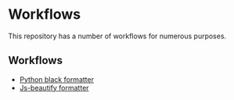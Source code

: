 # Workflows

This repository has a number of workflows for numerous purposes.

## Workflows

- [Python black formatter](workflows/black/lint.yml)
- [Js-beautify formatter](workflows/js-beautify/lint.yml)